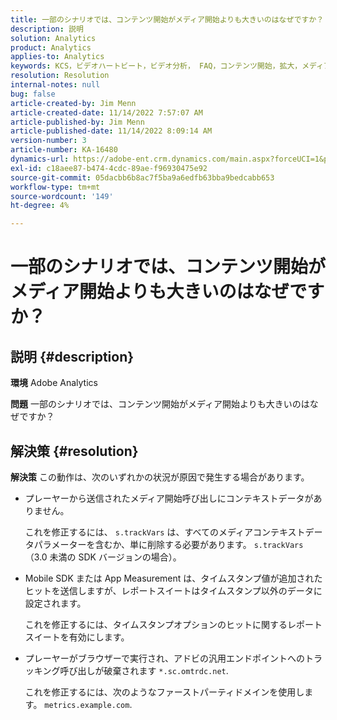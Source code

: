 ```yaml
---
title: 一部のシナリオでは、コンテンツ開始がメディア開始よりも大きいのはなぜですか？
description: 説明
solution: Analytics
product: Analytics
applies-to: Analytics
keywords: KCS，ビデオハートビート，ビデオ分析， FAQ，コンテンツ開始，拡大，メディア開始， Adobe Analytics
resolution: Resolution
internal-notes: null
bug: false
article-created-by: Jim Menn
article-created-date: 11/14/2022 7:57:07 AM
article-published-by: Jim Menn
article-published-date: 11/14/2022 8:09:14 AM
version-number: 3
article-number: KA-16480
dynamics-url: https://adobe-ent.crm.dynamics.com/main.aspx?forceUCI=1&pagetype=entityrecord&etn=knowledgearticle&id=f2f8c0e9-f163-ed11-9561-6045bd006b4b
exl-id: c18aee87-b474-4cdc-89ae-f96930475e92
source-git-commit: 05dacbb6b8ac7f5ba9a6edfb63bba9bedcabb653
workflow-type: tm+mt
source-wordcount: '149'
ht-degree: 4%

---
```


# 一部のシナリオでは、コンテンツ開始がメディア開始よりも大きいのはなぜですか？

## 説明 {#description}


<b>環境</b>
Adobe Analytics

<b>問題</b>
一部のシナリオでは、コンテンツ開始がメディア開始よりも大きいのはなぜですか？


## 解決策 {#resolution}


<b>解決策</b>
この動作は、次のいずれかの状況が原因で発生する場合があります。

- プレーヤーから送信されたメディア開始呼び出しにコンテキストデータがありません。

  これを修正するには、 `s.trackVars` は、すべてのメディアコンテキストデータパラメーターを含むか、単に削除する必要があります。 `s.trackVars` （3.0 未満の SDK バージョンの場合）。
- Mobile SDK または App Measurement は、タイムスタンプ値が追加されたヒットを送信しますが、レポートスイートはタイムスタンプ以外のデータに設定されます。

  これを修正するには、タイムスタンプオプションのヒットに関するレポートスイートを有効にします。
- プレーヤーがブラウザーで実行され、アドビの汎用エンドポイントへのトラッキング呼び出しが破棄されます `*.sc.omtrdc.net`.

  これを修正するには、次のようなファーストパーティドメインを使用します。 `metrics.example.com`.
